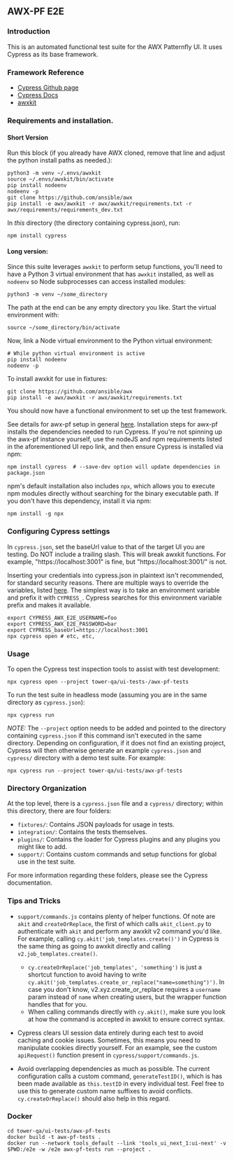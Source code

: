 ## AWX-PF E2E
### Introduction
This is an automated functional test suite for the AWX Patternfly UI. It uses Cypress as its base framework.

### Framework Reference 
- [Cypress Github page](https://github.com/cypress-io/cypress)
- [Cypress Docs](https://docs.cypress.io)
- [awxkit](https://github.com/ansible/awx/tree/devel/awxkit)

### Requirements and installation.

#### Short Version
Run this block (if you already have AWX cloned, remove that line and adjust the python install paths as needed.): 
```
python3 -m venv ~/.envs/awxkit
source ~/.envs/awxkit/bin/activate
pip install nodeenv
nodeenv -p
git clone https://github.com/ansible/awx
pip install -e awx/awxkit -r awx/awxkit/requirements.txt -r awx/requirements/requirements_dev.txt
```

In *this* directory (the directory containing cypress.json), run:

```
npm install cypress
```

#### Long version:
Since this suite leverages `awxkit` to perform setup functions, you'll need to have a Python 3 virtual environment that has `awxkit` installed, as well as `nodeenv` so Node subprocesses can access installed modules:
```
python3 -m venv ~/some_directory
```

The path at the end can be any empty directory you like. Start the virtual environment with: 
```
source ~/some_directory/bin/activate
```

Now, link a Node virtual environment to the Python virtual environment:
```
# While python virtual environment is active
pip install nodeenv
nodeenv -p
```

To install awxkit for use in fixtures:
```
git clone https://github.com/ansible/awx
pip install -e awx/awxkit -r awx/awxkit/requirements.txt

```

You should now have a functional environment to set up the test framework. 

See details for awx-pf setup in general [here](https://github.com/ansible/awx/tree/devel/awx/ui_next). Installation steps for awx-pf installs the dependencies needed to run Cypress. If you're not spinning up the awx-pf instance yourself, use the nodeJS and npm requirements listed in the aforementioned UI repo link, and then ensure Cypress is installed via npm:
```
npm install cypress  # --save-dev option will update dependencies in package.json
```

npm's default installation also includes `npx`, which allows you to execute npm modules directly without searching for the binary executable path. If you don't have this dependency, install it via npm:
```
npm install -g npx
```

### Configuring Cypress settings
In `cypress.json`, set the baseUrl value to that of the target UI you are testing. Do NOT include a trailing slash. This will break awxkit functions. For example, "https://localhost:3001" is fine, but "https://localhost:3001/" is not. 

Inserting your credentials into cypress.json in plaintext isn't recommended, for standard security reasons. There are multiple ways to override the variables, listed [here](https://docs.cypress.io/guides/guides/environment-variables.html#Setting). The simplest way is to take an environment variable and prefix it with `CYPRESS_`. Cypress searches for this environment variable prefix and
makes it available.
```
export CYPRESS_AWX_E2E_USERNAME=foo 
export CYPRESS_AWX_E2E_PASSWORD=bar
export CYPRESS_baseUrl=https://localhost:3001
npx cypress open # etc, etc,
```

### Usage
To open the Cypress test inspection tools to assist with test development:
```
npx cypress open --project tower-qa/ui-tests-/awx-pf-tests
```

To run the test suite in headless mode (assuming you are in the same directory as `cypress.json`):
```
npx cypress run
```
*NOTE:* The `--project` option needs to be added and pointed to the directory containing `cypress.json` if this command isn't executed in the same directory. Depending on configuration, if it does not find an existing project, Cypress will then otherwise generate an example `cypress.json` and `cypress/` directory with a demo test suite. For example:
```
npx cypress run --project tower-qa/ui-tests/awx-pf-tests
```

### Directory Organization
At the top level, there is a `cypress.json` file and a `cypress/` directory; within this directory, there are four folders:
- `fixtures/`: Contains JSON payloads for usage in tests.
- `integration/`: Contains the tests themselves.
- `plugins/`: Contains the loader for Cypress plugins and any plugins you might like to add.
- `support/`: Contains custom commands and setup functions for global use in the test suite.

For more information regarding these folders, please see the Cypress documentation.

### Tips and Tricks
- `support/commands.js` contains plenty of helper functions. Of note are `akit` and `createOrReplace`, the first of which calls `akit_client.py` to authenticate with `akit` and perform any awxkit v2 command you'd like. For example, calling `cy.akit('job_templates.create()')` in Cypress is the same thing as going to awxkit directly and calling `v2.job_templates.create()`. 

  - `cy.createOrReplace('job_templates', 'something')` is just a shortcut function to avoid having to write `cy.akit('job_templates.create_or_replace("name=something")')`. In case you don't know, v2.xyz.create_or_replace requires a `username` param instead of `name` when creating users, but the wrapper function handles that for you.
  - When calling commands directly with `cy.akit()`, make sure you look at how the command is accepted in awxkit to ensure correct syntax. 

- Cypress clears UI session data entirely during each test to avoid caching and cookie issues. Sometimes, this means you need to manipulate cookies directly yourself. For an example, see the custom `apiRequest()` function present in `cypress/support/commands.js`.

- Avoid overlapping dependencies as much as possible. The current configuration calls a custom command, `generateTestID()`, which is has been made available as `this.testID` in every individual test. Feel free to use this to generate custom name suffixes to avoid conflicts. `cy.createOrReplace()` should also help in this regard.


### Docker
```
cd tower-qa/ui-tests/awx-pf-tests
docker build -t awx-pf-tests .
docker run --network tools_default --link 'tools_ui_next_1:ui-next' -v $PWD:/e2e -w /e2e awx-pf-tests run --project .
```
